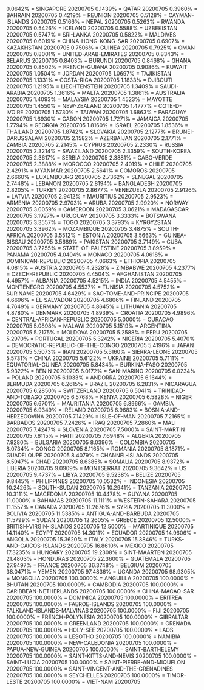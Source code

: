 0.0642% = SINGAPORE 20200705 
0.1439% = QATAR 20200705 
0.3960% = BAHRAIN 20200705 
0.4219% = REUNION 20200705 
0.5128% = CAYMAN-ISLANDS 20200705 
0.5166% = NEPAL 20200705 
0.5263% = RWANDA 20200705 
0.5426% = ICELAND 20200705 
0.5588% = UZBEKISTAN 20200705 
0.5747% = SRI-LANKA 20200705 
0.5822% = MALDIVES 20200705 
0.6019% = CHINA-HONG-KONG-SAR 20200705 
0.6907% = KAZAKHSTAN 20200705 
0.7506% = GUINEA 20200705 
0.7925% = OMAN 20200705 
0.8001% = UNITED-ARAB-EMIRATES 20200705 
0.8343% = BELARUS 20200705 
0.8403% = BURUNDI 20200705 
0.8468% = GHANA 20200705 
0.8502% = FRENCH-GUIANA 20200705 
0.9086% = KUWAIT 20200705 
1.0504% = JORDAN 20200705 
1.0697% = TAJIKISTAN 20200705 
1.1331% = COSTA-RICA 20200705 
1.1833% = DJIBOUTI 20200705 
1.2195% = LIECHTENSTEIN 20200705 
1.3409% = SAUDI-ARABIA 20200705 
1.3616% = MALTA 20200705 
1.3861% = AUSTRALIA 20200705 
1.4093% = MALAYSIA 20200705 
1.4523% = MAYOTTE 20200705 
1.4550% = NEW-ZEALAND 20200705 
1.4777% = COTE-D-IVOIRE 20200705 
1.5730% = TAIWAN 20200705 
1.6863% = PARAGUAY 20200705 
1.6930% = GABON 20200705 
1.7271% = JAMAICA 20200705 
1.7794% = GEORGIA 20200705 
1.8160% = ISRAEL 20200705 
1.8536% = THAILAND 20200705 
1.8742% = SLOVAKIA 20200705 
2.1277% = BRUNEI-DARUSSALAM 20200705 
2.1582% = AZERBAIJAN 20200705 
2.1771% = ZAMBIA 20200705 
2.2145% = CYPRUS 20200705 
2.2330% = RUSSIA 20200705 
2.3214% = SWAZILAND 20200705 
2.3359% = SOUTH-KOREA 20200705 
2.3617% = SERBIA 20200705 
2.3881% = CABO-VERDE 20200705 
2.3888% = MOROCCO 20200705 
2.4019% = CHILE 20200705 
2.4291% = MYANMAR 20200705 
2.5641% = COMOROS 20200705 
2.6660% = LUXEMBOURG 20200705 
2.7362% = SENEGAL 20200705 
2.7448% = LEBANON 20200705 
2.8194% = BANGLADESH 20200705 
2.8205% = TURKEY 20200705 
2.8677% = VENEZUELA 20200705 
2.9126% = LATVIA 20200705 
2.9412% = MAURITIUS 20200705 
2.9523% = ARMENIA 20200705 
2.9703% = ARUBA 20200705 
2.9920% = NORWAY 20200705 
3.0059% = CAMEROON 20200705 
3.0621% = MADAGASCAR 20200705 
3.1927% = URUGUAY 20200705 
3.3333% = BOTSWANA 20200705 
3.3557% = TOGO 20200705 
3.3793% = KYRGYZSTAN 20200705 
3.3962% = MOZAMBIQUE 20200705 
3.4875% = SOUTH-AFRICA 20200705 
3.5512% = ESTONIA 20200705 
3.5663% = GUINEA-BISSAU 20200705 
3.5689% = PAKISTAN 20200705 
3.7149% = CUBA 20200705 
3.7255% = STATE-OF-PALESTINE 20200705 
3.8959% = PANAMA 20200705 
4.0404% = MONACO 20200705 
4.0618% = DOMINICAN-REPUBLIC 20200705 
4.0663% = ETHIOPIA 20200705 
4.0815% = AUSTRIA 20200705 
4.2328% = ZIMBABWE 20200705 
4.2377% = CZECH-REPUBLIC 20200705 
4.4504% = AFGHANISTAN 20200705 
4.4957% = ALBANIA 20200705 
4.5215% = INDIA 20200705 
4.5455% = MONTENEGRO 20200705 
4.5537% = TUNISIA 20200705 
4.5752% = SURINAME 20200705 
4.6429% = SAO-TOME-AND-PRINCIPE 20200705 
4.6696% = EL-SALVADOR 20200705 
4.6806% = FINLAND 20200705 
4.7649% = GERMANY 20200705 
4.8645% = LITHUANIA 20200705 
4.8780% = DENMARK 20200705 
4.8939% = CROATIA 20200705 
4.9896% = CENTRAL-AFRICAN-REPUBLIC 20200705 
5.0000% = CURACAO 20200705 
5.0898% = MALAWI 20200705 
5.1519% = ARGENTINA 20200705 
5.2175% = MOLDOVA 20200705 
5.2588% = PERU 20200705 
5.2970% = PORTUGAL 20200705 
5.3242% = NIGERIA 20200705 
5.4070% = DEMOCRATIC-REPUBLIC-OF-THE-CONGO 20200705 
5.4196% = JAPAN 20200705 
5.5073% = IRAN 20200705 
5.5160% = SIERRA-LEONE 20200705 
5.5731% = CHINA 20200705 
5.6122% = UKRAINE 20200705 
5.7111% = EQUATORIAL-GUINEA 20200705 
5.8434% = BURKINA-FASO 20200705 
5.9322% = BENIN 20200705 
6.0172% = SAN-MARINO 20200705 
6.0234% = POLAND 20200705 
6.1033% = ANDORRA 20200705 
6.1644% = BERMUDA 20200705 
6.2615% = BRAZIL 20200705 
6.2831% = NICARAGUA 20200705 
6.2850% = SWITZERLAND 20200705 
6.5041% = TRINIDAD-AND-TOBAGO 20200705 
6.5768% = KENYA 20200705 
6.5828% = NIGER 20200705 
6.6701% = MAURITANIA 20200705 
6.8966% = GAMBIA 20200705 
6.9349% = IRELAND 20200705 
6.9683% = BOSNIA-AND-HERZEGOVINA 20200705 
7.1429% = ISLE-OF-MAN 20200705 
7.2165% = BARBADOS 20200705 
7.2426% = IRAQ 20200705 
7.2860% = MALI 20200705 
7.4247% = SLOVENIA 20200705 
7.5000% = SAINT-MARTIN 20200705 
7.6115% = HAITI 20200705 
7.6948% = ALGERIA 20200705 
7.9280% = BULGARIA 20200705 
8.0396% = COLOMBIA 20200705 
8.0734% = CONGO 20200705 
8.1165% = ROMANIA 20200705 
8.1871% = GUADELOUPE 20200705 
8.4079% = CHANNEL-ISLANDS 20200705 
8.5947% = CHAD 20200705 
8.6385% = SOMALIA 20200705 
8.9372% = LIBERIA 20200705 
9.0909% = MONTSERRAT 20200705 
9.3642% = US 20200705 
9.4737% = LIBYA 20200705 
9.5238% = BELIZE 20200705 
9.8445% = PHILIPPINES 20200705 
10.0532% = INDONESIA 20200705 
10.2426% = SOUTH-SUDAN 20200705 
10.2941% = TANZANIA 20200705 
10.3111% = MACEDONIA 20200705 
10.4478% = GUYANA 20200705 
11.0000% = BAHAMAS 20200705 
11.1111% = WESTERN-SAHARA 20200705 
11.1557% = CANADA 20200705 
11.2676% = SYRIA 20200705 
11.3000% = BOLIVIA 20200705 
11.5385% = ANTIGUA-AND-BARBUDA 20200705 
11.5799% = SUDAN 20200705 
12.2605% = GREECE 20200705 
12.5000% = BRITISH-VIRGIN-ISLANDS 20200705 
12.5000% = MARTINIQUE 20200705 
14.1140% = EGYPT 20200705 
14.3011% = ECUADOR 20200705 
14.9606% = ANGOLA 20200705 
15.3620% = ITALY 20200705 
15.3846% = TURKS-AND-CAICOS-ISLANDS 20200705 
16.8610% = MEXICO 20200705 
17.3235% = HUNGARY 20200705 
19.2308% = SINT-MAARTEN 20200705 
21.4803% = HONDURAS 20200705 
22.3600% = GUATEMALA 20200705 
27.9497% = FRANCE 20200705 
36.3748% = BELGIUM 20200705 
38.0471% = YEMEN 20200705 
97.4836% = UGANDA 20200705 
98.9305% = MONGOLIA 20200705 
100.0000% = ANGUILLA 20200705 
100.0000% = BHUTAN 20200705 
100.0000% = CAMBODIA 20200705 
100.0000% = CARIBBEAN-NETHERLANDS 20200705 
100.0000% = CHINA-MACAO-SAR 20200705 
100.0000% = DOMINICA 20200705 
100.0000% = ERITREA 20200705 
100.0000% = FAEROE-ISLANDS 20200705 
100.0000% = FALKLAND-ISLANDS-MALVINAS 20200705 
100.0000% = FIJI 20200705 
100.0000% = FRENCH-POLYNESIA 20200705 
100.0000% = GIBRALTAR 20200705 
100.0000% = GREENLAND 20200705 
100.0000% = GRENADA 20200705 
100.0000% = HOLY-SEE 20200705 
100.0000% = LAOS 20200705 
100.0000% = LESOTHO 20200705 
100.0000% = NAMIBIA 20200705 
100.0000% = NEW-CALEDONIA 20200705 
100.0000% = PAPUA-NEW-GUINEA 20200705 
100.0000% = SAINT-BARTHELEMY 20200705 
100.0000% = SAINT-KITTS-AND-NEVIS 20200705 
100.0000% = SAINT-LUCIA 20200705 
100.0000% = SAINT-PIERRE-AND-MIQUELON 20200705 
100.0000% = SAINT-VINCENT-AND-THE-GRENADINES 20200705 
100.0000% = SEYCHELLES 20200705 
100.0000% = TIMOR-LESTE 20200705 
100.0000% = VIET-NAM 20200705 
